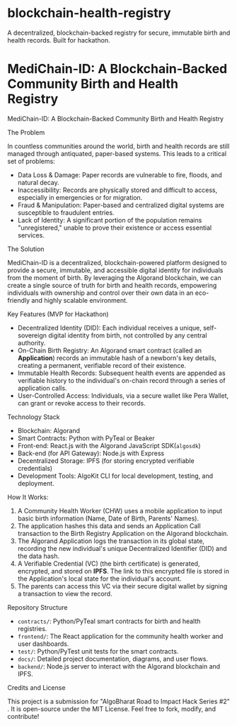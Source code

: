 # blockchain-health-registry
A decentralized, blockchain-backed registry for secure, immutable birth and health records. Built for hackathon.
# MediChain-ID: A Blockchain-Backed Community Birth and Health Registry

MediChain-ID: A Blockchain-Backed Community Birth and Health Registry

The Problem

In countless communities around the world, birth and health records are still managed through antiquated, paper-based systems. This leads to a critical set of problems:
* Data Loss & Damage: Paper records are vulnerable to fire, floods, and natural decay.
* Inaccessibility: Records are physically stored and difficult to access, especially in emergencies or for migration.
* Fraud & Manipulation: Paper-based and centralized digital systems are susceptible to fraudulent entries.
* Lack of Identity: A significant portion of the population remains "unregistered," unable to prove their existence or access essential services.

The Solution

MediChain-ID is a decentralized, blockchain-powered platform designed to provide a secure, immutable, and accessible digital identity for individuals from the moment of birth. By leveraging the Algorand blockchain, we can create a single source of truth for birth and health records, empowering individuals with ownership and control over their own data in an eco-friendly and highly scalable environment.

Key Features (MVP for Hackathon)

* Decentralized Identity (DID): Each individual receives a unique, self-sovereign digital identity from birth, not controlled by any central authority.
* On-Chain Birth Registry: An Algorand smart contract (called an **Application**) records an immutable hash of a newborn's key details, creating a permanent, verifiable record of their existence.
*  Immutable Health Records: Subsequent health events are appended as verifiable history to the individual's on-chain record through a series of application calls.
* User-Controlled Access: Individuals, via a secure wallet like Pera Wallet, can grant or revoke access to their records.

Technology Stack

* Blockchain: Algorand
* Smart Contracts: Python with PyTeal or Beaker
* Front-end: React.js with the Algorand JavaScript SDK(`algosdk`)
* Back-end (for API Gateway): Node.js with Express
* Decentralized Storage: IPFS (for storing encrypted verifiable credentials)
* Development Tools: AlgoKit CLI for local development, testing, and deployment.

How It Works:

1. A Community Health Worker (CHW) uses a mobile application to input basic birth information (Name, Date of Birth, Parents' Names).
2. The application hashes this data and sends an Application Call transaction to the Birth Registry Application on the Algorand blockchain.
3. The Algorand Application logs the transaction in its global state, recording the new individual's unique Decentralized Identifier (DID) and the data hash.
4. A Verifiable Credential (VC) (the birth certificate) is generated, encrypted, and stored on **IPFS**. The link to this encrypted file is stored in the Application's local    state for the individual's account.
5. The parents can access this VC via their secure digital wallet by signing a transaction to view the record.

Repository Structure

* `contracts/`: Python/PyTeal smart contracts for birth and health registries.
* `frontend/`: The React application for the community health worker and user dashboards.
* `test/`: Python/PyTest unit tests for the smart contracts.
* `docs/`: Detailed project documentation, diagrams, and user flows.
* `backend/`: Node.js server to interact with the Algorand blockchain and IPFS.

Credits and License

This project is a submission for "AlgoBharat Road to Impact Hack Series #2" . It is open-source under the MIT License. Feel free to fork, modify, and contribute!
